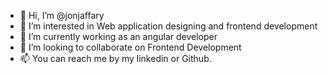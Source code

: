- 👋 Hi, I’m @jonjaffary
- 👀 I’m interested in Web application designing and frontend development
- 🌱 I’m currently working as an angular developer
- 💞️ I’m looking to collaborate on Frontend Development
- 📫 You can reach me by my linkedin or Github.

<!---
jonjaffary/jonjaffary is a ✨ special ✨ repository because its `README.md` (this file) appears on your GitHub profile.
You can click the Preview link to take a look at your changes.
--->
